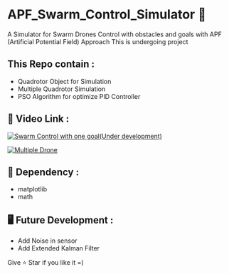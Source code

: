 # APF_Swarm_Control_Simulator :helicopter:
A Simulator for Swarm Drones Control with obstacles and goals with APF (Artificial Potential Field) Approach
This is undergoing project

## This Repo contain :
- Quadrotor Object for Simulation
- Multiple Quadrotor Simulation
- PSO Algorithm for optimize PID Controller

## :movie_camera: Video Link :
[![Swarm Control with one goal(Under development)](https://img.youtube.com/vi/Tde_2Lo7RW8/1.jpg)](https://youtu.be/Tde_2Lo7RW8)

[![Multiple Drone](https://img.youtube.com/vi/Tde_2Lo7RW8/1.jpg)](https://youtu.be/FwJYRlpA0gw)

## :bread: Dependency :

- matplotlib
- math

## :desktop_computer: Future Development :
- Add Noise in sensor
- Add Extended Kalman Filter

Give :star: Star if you like it =)
